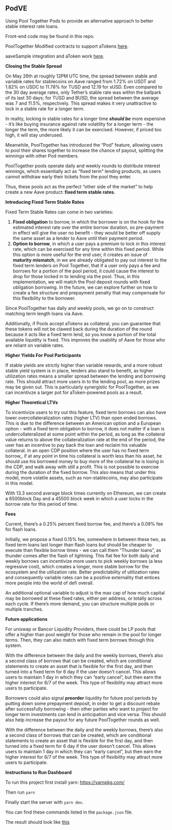 ## PodVE

Using Pool Together Pods to provide an alternative approach to better stable interest rate loans.

Front-end code may be found in this repo.

PoolTogether Modified contracts to support aTokens [here](https://github.com/calchulus/pooltogether-contracts).

aaveSample integration and aToken work [here](https://github.com/calchulus/aaveFixedStable/blob/master/README.md).

**Closing the Stable Spread**

On May 26th at roughly 12PM UTC time, the spread between stable and variable rates for stablecoins on Aave ranged from 1.72% on USDT and 1.82% on USDC to 11.78% for TUSD and 12.19 for sUSD. Even compared to the 30 day average rates, only Tether’s stable rate  was within the ballpark of its last 30 days; for TUSD and BUSD, the spread between the average was 7 and 11.5%, respectively. This spread makes it very unattractive to lock in a stable rate for a longer term.

In reality, locking in stable rates for a longer time **_should be_** more expensive - it’s like buying insurance against rate volatility for a longer term - the longer the term, the more likely it can be exercised. However, if priced too high, it will stay underused.

Meanwhile, PoolTogether has introduced the “Pod” feature, allowing users to pool their shares together to increase the chance of payout, splitting the winnings with other Pod members.

PoolTogether pools operate daily and weekly rounds to distribute interest winnings, which essentially act as “fixed term” lending products, as users cannot withdraw early their tickets from the pool they enter.

Thus, these pools act as the perfect “other side of the market” to help create a new Aave product: **fixed term stable rates.**

**Introducing Fixed Term Stable Rates**

Fixed Term Stable Rates can come in two varieties: 



1. **Fixed obligation** to borrow, in which the borrower is on the hook for the estimated interest rate over the entire borrow duration, so pre-payment in effect will give the user no benefit - they would be better off supply the same asset as a lender to Aave until their payment period.
2. **Option to borrow**, in which a user pays a premium to lock in this interest rate, which can be exercised for any time within this fixed period. While this option is more useful for the end user, it creates an issue of **maturity mismatch**, in we are already obligated to pay out interest to the fixed term lenders on Pool Together, that if a user only pays a fee and borrows for a portion of the pool period, it could cause the interest to drop for those locked in to lending via the pool. Thus, in this implementation, we will match the Pool deposit rounds with fixed obligation borrowing. In the future, we can explore further on how to create a fee structure and prepayment penalty that may compensate for this flexibility to the borrower.

Since PoolTogether has daily and weekly pools, we go on to construct matching term length loans via Aave.

Additionally, if Pools accept aTokens as collateral, you can guarantee that these tokens will not be clawed back during the duration of the round because it acts like a fixed term lend, so you know a portion of the total available liquidity is fixed. This improves the usability of Aave for those who are reliant on variable rates.

**Higher Yields For Pool Participants**

If stable yields are strictly higher than variable rewards, and a more robust stable yield system is in place, lenders also stand to benefit, as higher utilization rates means a smaller spread between the lending and borrowing rate. This should attract more users in to the lending pool, as more prizes may be given out. This is particularly synergistic for PoolTogether, as we can incentivze a larger pot for aToken-powered pools as a result.

**Higher Theoretical  LTVs**

To incentivize users to try out this feature, fixed term borrows can also have lower overcollateralization rates (higher LTV) than open ended borrows. This is due to the difference between an American option and a European option - with a fixed term obligation to borrow, it does not matter if a loan is undercollateralized at some point within the period, as long as the collateral value returns to above the collateralization rate at the end of the period, the user has an incentive to pay back the loan and reclaim his valuable collateral. In an open CDP position where the user has no fixed term borrow,, if at any point in time his collateral is worth less than his asset, he should use his borrowed money to buy more of the collateral he is losing in the CDP, and walk away with still a profit. This is not possible to exercise during the duration of the fixed borrow. This also means that under this model, more volatile assets, such as non-stablecoins, may also participate in this model.

With 13.3 second average block times currently on Ethereum, we can create a 6500block Day and a 45500 block week in which a user locks in the borrow rate for this period of time. 

**Fees**

Current, there’s a 0.25% percent fixed borrow fee, and there’s a 0.09% fee for flash loans.

Initially, we propose a fixed 0.15% fee, somewhere in between these two, as fixed term loans last longer than flash loans but should be cheaper to execute than flexible borrow times - we can call them “Thunder loans”, as thunder comes after the flash of lightning. This flat fee for both daily and weekly borrows can incentivize more users to pick weekly borrows (a less regressive cost), which creates a longer, more stable borrow for the ecosystem and the utilization rate. Better predictability of utilization rates and consequently variable rates can be a positive externality that entices more people into the world of defi overall.

An additional optional variable to adjust is the max cap of how much capital may be borrowed at these fixed rates, either per address, or totally across each cycle. If there’s more demand, you can structure multiple pods or multiple tranches.

**Future applications**

For uniswap or Bancor Liquidity Providers, there could be LP pools that offer a higher than pool weight for those who remain in the pool for longer terms. Then, they can also match with fixed term borrows through this system.

With the difference between the daily and the weekly borrows, there’s also a second class of borrows that can be created, which are conditional statements to create an asset that is flexible for the first day, and then turned into a fixed term for 6 day if the user doesn’t cancel. This allows users to maintain 1 day in which they can “early cancel”, but then earn the higher interest for 6/7 of the week. This type of flexibility may attract more users to participate.

Borrowers could also signal **preorder** liquidity for future pool periods by putting down some prepayment deposit, in order to get a discount rebate after successfully borrowing - then other parties who want to project for longer term investments can lend in anticipation and vice versa. This should also help increase the payout for any future PoolTogether rounds as well.

With the difference between the daily and the weekly borrows, there’s also a second class of borrows that can be created, which are conditional statements to create an asset that is flexible for the first day, and then turned into a fixed term for 6 day if the user doesn’t cancel. This allows users to maintain 1 day in which they can “early cancel”, but then earn the higher interest for 6/7 of the week. This type of flexibility may attract more users to participate.

**Instructions to Run Dashboard**

To run this project first install yarn: https://yarnpkg.com/

Then run `yarn`

Finally start the server with `yarn dev`.

You can find these commands listed in the `package.json` file.

The result should look like [this](https://github.com/calchulus/podVE/blob/master/screenshot.png)
